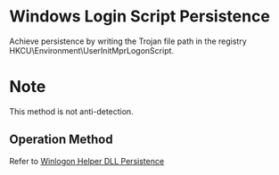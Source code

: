 # Windows Login Script Persistence


Achieve persistence by writing the Trojan file path in the registry HKCU\Environment\UserInitMprLogonScript.

# Note
This method is not anti-detection.

## Operation Method
Refer to [Winlogon Helper DLL Persistence](./Persistence_WinlogonHelperDLL_Windows)